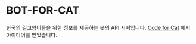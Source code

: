 # BOT-FOR-CAT

한국의 길고양이들을 위한 정보를 제공하는 봇의 API 서버입니다. [Code for Cat](https://code4cat.org) 에서 아이디어를 받았습니다.